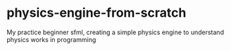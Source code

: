 # physics-engine-from-scratch
My practice beginner sfml, creating a simple physics engine to understand physics works in programming
